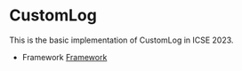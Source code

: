 # CustomLog
This is the basic implementation of CustomLog in ICSE 2023.
- Framework
[Framework](https://github.com/ICSE2023/CustomLog/blob/main/figures/Framework.png)

